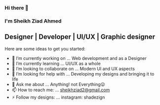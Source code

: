### Hi there 👋
### I'm Sheikh Ziad Ahmed 
## Designer | Developer | UI/UX | Graphic designer
<!--
**sheikhziad/sheikhziad** is a ✨ _special_ ✨ repository because its `README.md` (this file) appears on your GitHub profile.
-->
Here are some ideas to get you started:

- 🔭 I’m currently working on ... Web development and as a Designer
- 🌱 I’m currently learning ... UI/UX as a whole
- 👯 I’m looking to collaborate on ... Modern UI and UX aspects
- 🤔 I’m looking for help with ... Developing my designs and bringing it to life
- 💬 Ask me about ... Anything! not Everything😛 
- 📫 How to reach me: ... sheikhziad2@gmail.com
- ⚡ Follow my designs: ... instagram: shadezign
